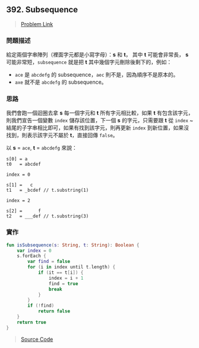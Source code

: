 ## 392. Subsequence
> [Problem Link](https://leetcode.com/problems/is-subsequence/) 

### 問題描述
給定兩個字串陣列（裡面字元都是小寫字母）：**s** 和 **t**， 其中 **t** 可能會非常長， **s** 可能非常短，`subsequence` 就是把 **t** 其中幾個字元刪除後剩下的，例如：

* `ace` 是 `abcdefg` 的 subsequence，`aec` 則不是，因為順序不是原本的。
* `axe` 就不是 `abcdefg` 的 subsequence。

### 思路
我們會跑一個迴圈去拿 **s** 每一個字元和 **t** 所有字元相比較，如果 **t** 有包含該字元，則我們宣告一個變數 `index` 儲存該位置，下一個 **s** 的字元，只需要跟 **t** 從 `index` ~ 結尾的子字串相比即可，如果有找到該字元，則再更新 `index` 到新位置，如果沒找到，則表示該字元不屬於 **t**，直接回傳 `false`。

以 **s** = `ace`, **t** = `abcdefg` 來說：

```
s[0] = a
t0   = abcdef

index = 0
```

```
s[1] =   c
t1   = _bcdef // t.substring(1)

index = 2
```

```
s[2] =      f
t2   = ___def // t.substring(3)

```

### 實作
```kotlin
fun isSubsequence(s: String, t: String): Boolean {
    var index = 0
    s.forEach {
        var find = false
        for (i in index until t.length) {
            if (it == t[i]) {
                index = i + 1
                find = true
                break
            }
        }
        if (!find)
            return false
    }
    return true
}
```

> [Source Code](../solutions/src/main/kotlin/com/enginebai/leetcode/easy/Solution392.kt)


